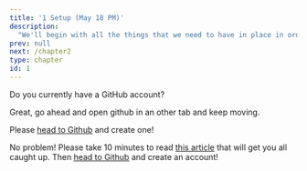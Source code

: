 ```yaml
---
title: '1 Setup (May 18 PM)'
description:
  "We'll begin with all the things that we need to have in place in order to get to work.  This includes virtual environments, Github, code editors, and tools for communications, reporting, and project management (Slack, Zoom…)."
prev: null
next: /chapter2
type: chapter
id: 1
---
```


<exercise id="1" title="Introduction" type="slides">

<slides source="chapter1_01_introduction">
</slides>

</exercise>


<exercise id="2" title="Github">

Do you currently have a GitHub account?

<choice>
<opt text="Yes" correct="true">

Great, go ahead and open github in an other tab and keep moving.

</opt>

<opt text="No" correct="true">

Please [head to Github](https://github.com/join) and create one!

</opt>

<opt text="A hub of gits? What are you talking about?" correct="true">

No problem! Please take 10 minutes to read [this article](https://techcrunch.com/2012/07/14/what-exactly-is-github-anyway/) that will get you all caught up. Then [head to Github](https://github.com/join) and create an account!

</opt>
</choice>

</exercise>

<exercise id="3" title="Git" type="slides">

<slides source="chapter1_git">
</slides>

</exercise>
